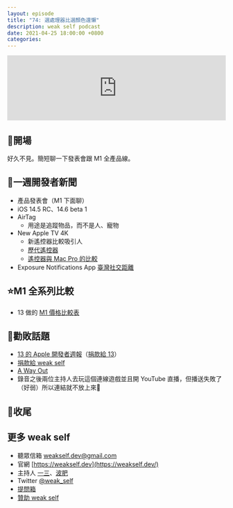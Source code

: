 ```yaml
---
layout: episode
title: "74: 選處理器比選顏色還懶"
description: weak self podcast
date: 2021-04-25 18:00:00 +0800
categories: 
---
```

<iframe src="https://www.listennotes.com/embedded/e/a0f000b2bfe3428991acba317295c807/" width="100%" style="width: 1px; min-width: 100%;" frameborder="0" scrolling="no" loading="lazy"></iframe>

## 👋開場

好久不見。簡短聊一下發表會跟 M1 全產品線。

## 📰一週開發者新聞

- 產品發表會（M1 下面聊）
- iOS 14.5 RC、14.6 beta 1
- AirTag
    - 用途是追蹤物品，而不是人、寵物
- New Apple TV 4K
    - 新遙控器比較吸引人
    - [歷代遙控器](https://twitter.com/elirousso/status/1384580614247026688?s=21)
    - [遙控器與 Mac Pro 的比較](https://twitter.com/vernalkick/status/1385007984263245824?s=21)
- Exposure Notifications App [臺灣社交距離](https://apps.apple.com/tw/app/臺灣社交距離/id1554431836)

## ⭐️M1 全系列比較

- 13 做的 [M1 價格比較表](https://www.notion.so/Apple-M1-942855b873964c0f9c2e0ad77f3702a7)

## 💸勸敗話題

- [13 的 Apple 開發者週報](https://ethanhuang13.substack.com/)（[捐款給 13](https://www.patreon.com/ethanhuang13)）
- [捐款給 weak self](https://weakself.dev/#donation)
- [A Way Out](https://zh.wikipedia.org/wiki/逃出生天_(遊戲))
- 錄音之後兩位主持人去玩這個連線遊戲並且開 YouTube 直播，但播送失敗了（好弱）所以連結就不放上來🥴

## 👋收尾

## 更多 weak self

- 聽眾信箱 [weakself.dev@gmail.com](mailto:weakself.dev@gmail.com)
- 官網 [https://weakself.dev](https://weakself.dev/)
- 主持人 [一三](https://twitter.com/ethanhuang13)、[波肥](https://twitter.com/PofatTseng)
- Twitter [@weak_self](https://twitter.com/weak_self)
- [提問箱](https://peing.net/zh-TW/weak_self)
- [贊助 weak self](https://weakself.dev/#donation)